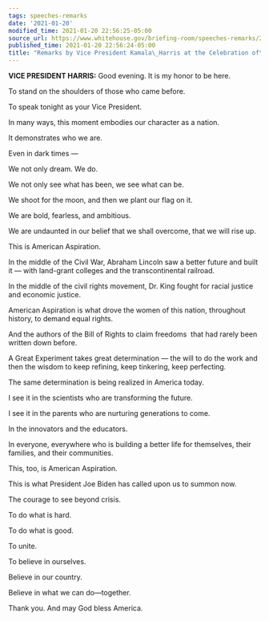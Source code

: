 ```yaml
---
tags: speeches-remarks
date: '2021-01-20'
modified_time: 2021-01-20 22:56:25-05:00
source_url: https://www.whitehouse.gov/briefing-room/speeches-remarks/2021/01/20/remarks-by-vice-president-kamala-harris-at-the-celebration-of-america/
published_time: 2021-01-20 22:56:24-05:00
title: "Remarks by Vice President Kamala\_Harris at the Celebration of\_America"
---
```

 
**VICE PRESIDENT HARRIS:** Good evening. It is my honor to be here.

To stand on the shoulders of those who came before. 

To speak tonight as your Vice President.

In many ways, this moment embodies our character as a nation.

It demonstrates who we are. 

Even in dark times —

We not only dream. We do. 

We not only see what has been, we see what can be. 

We shoot for the moon, and then we plant our flag on it. 

We are bold, fearless, and ambitious. 

We are undaunted in our belief that we shall overcome, that we will rise
up.

This is American Aspiration. 

In the middle of the Civil War, Abraham Lincoln saw a better future and
built it — with land-grant colleges and the transcontinental railroad. 

In the middle of the civil rights movement, Dr. King fought for racial
justice and economic justice.

American Aspiration is what drove the women of this nation, throughout
history, to demand equal rights.

And the authors of the Bill of Rights to claim freedoms  that had rarely
been written down before.

A Great Experiment takes great determination — the will to do the
work and then the wisdom to keep refining, keep tinkering, keep
perfecting.

The same determination is being realized in America today. 

I see it in the scientists who are transforming the future.

I see it in the parents who are nurturing generations to come.

In the innovators and the educators.

In everyone, everywhere who is building a better life for themselves,
their families, and their communities.

This, too, is American Aspiration. 

This is what President Joe Biden has called upon us to summon now.

The courage to see beyond crisis.

To do what is hard.

To do what is good. 

To unite.

To believe in ourselves.

Believe in our country. 

Believe in what we can do—together.

Thank you. And may God bless America.
